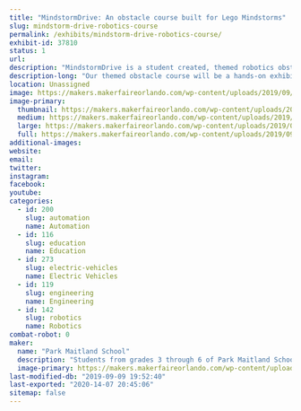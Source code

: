```yaml
---
title: "MindstormDrive: An obstacle course built for Lego Mindstorms"
slug: mindstorm-drive-robotics-course
permalink: /exhibits/mindstorm-drive-robotics-course/
exhibit-id: 37810
status: 1
url: 
description: "MindstormDrive is a student created, themed robotics obstacle course designed specifically with the Lego Mindstorm robots in mind! Equipped with remote controlled robots, Orlando Makers will be challenged to traverse the course to the finish line as they try to beat our course! "
description-long: "Our themed obstacle course will be a hands-on exhibit where attendees will have an opportunity to remotely control a Lego Mindstorm bot in a race around an 8 foot by 8 foot course full of traps, pits, balance beams, levelers, and so much more! The design team of 3rd - 5th grade students will be on hand as \"experts\" to guide you through the course, give pointers on how to beat their bot, and answer any questions regarding the making of our exhibit! "
location: Unassigned
image: https://makers.makerfaireorlando.com/wp-content/uploads/2019/09/20180213_115227-1-1024x768.jpg
image-primary:
  thumbnail: https://makers.makerfaireorlando.com/wp-content/uploads/2019/09/20180213_115227-1-150x150.jpg
  medium: https://makers.makerfaireorlando.com/wp-content/uploads/2019/09/20180213_115227-1-300x225.jpg
  large: https://makers.makerfaireorlando.com/wp-content/uploads/2019/09/20180213_115227-1-1024x768.jpg
  full: https://makers.makerfaireorlando.com/wp-content/uploads/2019/09/20180213_115227-1.jpg
additional-images:
website: 
email: 
twitter: 
instagram: 
facebook: 
youtube: 
categories:
  - id: 200
    slug: automation
    name: Automation
  - id: 116
    slug: education
    name: Education
  - id: 273
    slug: electric-vehicles
    name: Electric Vehicles
  - id: 119
    slug: engineering
    name: Engineering
  - id: 142
    slug: robotics
    name: Robotics
combat-robot: 0
maker:
  name: "Park Maitland School"
  description: "Students from grades 3 through 6 of Park Maitland School take part in programmed Design Thinking classes twice a week. In their newly renovated Maker Space, students hone their 21st Century Skills of collaboration, problem solving, creativity, and critical thinking through project based learning. Students are encouraged to tinker and are taught the design process through different modes and hands-on learning experiences. Science, technology, engineering, the arts, and math all play a role in their learning! Students further share their learning to authentic audiences through showcases, hands-on exhibits, and by creating learning experiences for others."
  image-primary: https://makers.makerfaireorlando.com/wp-content/uploads/2018/09/PMS-Logo.jpg
last-modified-db: "2019-09-09 19:52:40"
last-exported: "2020-14-07 20:45:06"
sitemap: false
---
```

